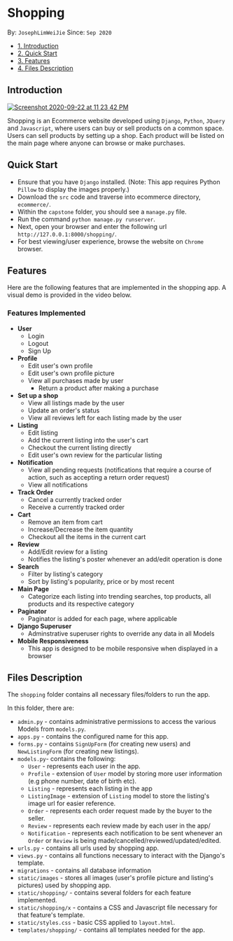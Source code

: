 # Shopping
By: `JosephLimWeiJie` Since: `Sep 2020`

* [1. Introduction](#introduction)
* [2. Quick Start](#quickstart)
* [3. Features](#features)
* [4. Files Description](#files)

<a name="introduction"></a>
## Introduction

[![Screenshot 2020-09-22 at 11 23 42 PM](https://user-images.githubusercontent.com/59989652/93902942-b415c200-fd2a-11ea-9383-2d3f8e5fd56e.png)](https://www.youtube.com/watch?v=36ygc_wrATI&ab_channel=JosephLim)

Shopping is an Ecommerce website developed using `Django`, `Python`, `JQuery` and `Javascript`, where users can buy or sell products on a common space. Users can sell products by setting up a shop. Each product will be listed on the main page where anyone can browse or make purchases.

<a name="quickstart"></a>
## Quick Start
+ Ensure that you have `Django` installed. (Note: This app requires Python `Pillow` to display the images properly.)
+ Download the `src` code and traverse into ecommerce directory, `ecommerce/`.
+ Within the `capstone` folder, you should see a `manage.py` file.
+ Run the command `python manage.py runserver`.
+ Next, open your browser and enter the following url `http://127.0.0.1:8000/shopping/`.
+ For best viewing/user experience, browse the website on `Chrome` browser.

<a name="features"></a>
## Features
Here are the following features that are implemented in the shopping app. A visual demo is provided in the video below.

### Features Implemented
 + **User**
    + Login
    + Logout
    + Sign Up
+ **Profile**
    + Edit user's own profile
    + Edit user's own profile picture
    + View all purchases made by user
        + Return a product after making a purchase
+ **Set up a shop**
    + View all listings made by the user
    + Update an order's status
    + View all reviews left for each listing made by the user
+ **Listing**
    + Edit listing
    + Add the current listing into the user's cart
    + Checkout the current listing directly
    + Edit user's own review for the particular listing
+ **Notification**
    + View all pending requests (notifications that require a course of action, such as accepting a return order request)
    + View all notifications
+ **Track Order**
    + Cancel a currently tracked order
    + Receive a currently tracked order
+ **Cart**
    + Remove an item from cart
    + Increase/Decrease the item quantity
    + Checkout all the items in the current cart
+ **Review**
    + Add/Edit review for a listing
    + Notifies the listing's poster whenever an add/edit operation is done
+ **Search**
    + Filter by listing's category
    + Sort by listing's popularity, price or by most recent
+ **Main Page**
    +  Categorize each listing into trending searches, top products, all products and its respective category
+ **Paginator**
    + Paginator is added for each page, where applicable
+ **Django Superuser**
    + Adminstrative superuser rights to override any data in all Models
+ **Mobile Responsiveness**
    + This app is designed to be mobile responsive when displayed in a browser

<a name="files"></a>
## Files Description
The `shopping` folder contains all necessary files/folders to run the app.

In this folder, there are:
+ `admin.py` - contains administrative permissions to access the various Models from `models.py`.
+ `apps.py` - contains the configured name for this app.
+ `forms.py` - contains `SignUpForm` (for creating new users) and `NewListingForm` (for creating new listings).
+ `models.py`- contains the following:
    + `User` - represents each user in the app.
    + `Profile` - extension of `User` model by storing more user information (e.g phone number, date of birth etc).
    + `Listing` - represents each listing in the app
    + `ListingImage` - extension of `Listing` model to store the listing's image url for easier reference.
    + `Order` - represents each order request made by the buyer to the seller.
    + `Review` - represents each review made by each user in the app/
    + `Notification` - represents each notification to be sent whenever an `Order` or `Review` is being made/cancelled/reviewed/updated/edited.
+ `urls.py` - contains all urls used by shopping app.
+ `views.py` - contains all functions necessary to interact with the Django's template.
+ `migrations` - contains all database information
+ `static/images` - stores all images (user's profile picture and listing's pictures) used by shopping app.
+ `static/shopping/` - contains several folders for each feature implemented.
+ `static/shopping/x` - contains a CSS and Javascript file necessary for that feature's template.
+ `static/styles.css` - basic CSS applied to `layout.html`.
+ `templates/shopping/` - contains all templates needed for the app.
